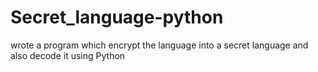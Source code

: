 # Secret_language-python
wrote a program which encrypt the language into a secret language and also decode it  using Python 
